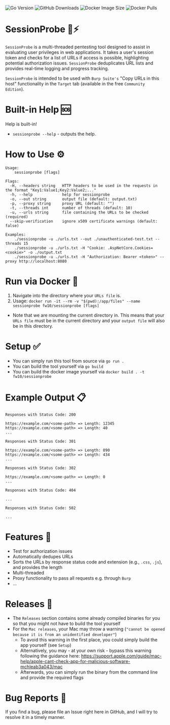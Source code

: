![Go Version](https://img.shields.io/github/go-mod/go-version/fw10/sessionprobe)
![GitHub Downloads](https://img.shields.io/github/downloads/fw10/sessionprobe/total)
![Docker Image Size](https://img.shields.io/docker/image-size/fw10/sessionprobe/latest)
![Docker Pulls](https://img.shields.io/docker/pulls/fw10/sessionprobe)

# SessionProbe 🚀⚡

`SessionProbe` is a multi-threaded pentesting tool designed to assist in evaluating user privileges in web applications. It takes a user's session token and checks for a list of URLs if access is possible, highlighting potential authorization issues. `SessionProbe` deduplicates URL lists and provides real-time logging and progress tracking.

`SessionProbe` is intended to be used with `Burp Suite's` "Copy URLs in this host" functionality in the `Target` tab (available in the free `Community Edition`). 

# Built-in Help 🆘

Help is built-in!

- `sessionprobe --help` - outputs the help.

# How to Use ⚙

```text
Usage:
    sessionprobe [flags]

Flags:
  -H, --headers string   HTTP headers to be used in the requests in the format "Key1:Value1;Key2:Value2;..."
  -h, --help             help for sessionprobe
  -o, --out string       output file (default: output.txt)
  -p, --proxy string     proxy URL (default: "")
  -t, --threads int      number of threads (default: 10)
  -u, --urls string      file containing the URLs to be checked (required)
  --skip-verification    ignore x509 certificate warnings (default: false)

Examples:
    ./sessionprobe -u ./urls.txt --out ./unauthenticated-test.txt --threads 15
    ./sessionprobe -u ./urls.txt -H "Cookie: .AspNetCore.Cookies=<cookie>" -o ./output.txt
    ./sessionprobe -u ./urls.txt -H "Authorization: Bearer <token>" --proxy http://localhost:8080
```

# Run via Docker 🐳

1. Navigate into the directory where your `URLs file` is.
2. Usage: `docker run -it --rm -v "$(pwd):/app/files" --name sessionprobe fw10/sessionprobe [flags]`
  - Note that we are mounting the current directory in. This means that your `URLs file` must be in the current directory and your `output file` will also be in this directory.

# Setup ✅

- You can simply run this tool from source via `go run .` 
- You can build the tool yourself via `go build`
- You can build the docker image yourself via `docker build . -t fw10/sessionprobe`

# Example Output 📋

```
Responses with Status Code: 200

https://example.com/<some-path> => Length: 12345
https://example.com/<some-path> => Length: 40
...

Responses with Status Code: 301

https://example.com/<some-path> => Length: 890
https://example.com/<some-path> => Length: 434
...

Responses with Status Code: 302

https://example.com/<some-path> => Length: 0
...

Responses with Status Code: 404

...

Responses with Status Code: 502

...

```

# Features 🔎 

- Test for authorization issues
- Automatically dedupes URLs
- Sorts the URLs by response status code and extension (e.g., `.css`, `.js`), and provides the length
- Multi-threaded
- Proxy functionality to pass all requests e.g. through `Burp`
- ...

# Releases 🔑 

- The `Releases` section contains some already compiled binaries for you so that you might not have to build the tool yourself
- For the `Mac releases`, your Mac may throw a warning (`"cannot be opened because it is from an unidentified developer"`)
    - To avoid this warning in the first place, you could simply build the app yourself (see `Setup`)
    - Alternatively, you may - at your own risk - bypass this warning following the guidance here: https://support.apple.com/guide/mac-help/apple-cant-check-app-for-malicious-software-mchleab3a043/mac
    - Afterwards, you can simply run the binary from the command line and provide the required flags

# Bug Reports 🐞

If you find a bug, please file an Issue right here in GitHub, and I will try to resolve it in a timely manner.

